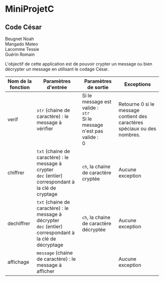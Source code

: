 # MiniProjetC

## Code César

Beugnet Noah<br>Mangado Mateo<br>Lacomme Tessie<br>Guérin Romain

L'objectif de cette application est de pouvoir crypter un message ou bien décrypter un message en utilisant le codage César.

| Nom de la fonction | Paramètres d'entrée | Paramètres de sortie | Exceptions |
| --- | --- | --- | --- |
| verif | `str` (chaine de caractère) : le message à vérifier | Si le message est valide : <br> `str`<br>Si le message n'est pas valide : <br>0 | Retourne 0 si le message contient des caractères spéciaux ou des nombres. |
| chiffrer | `txt` (chaine de caractère) : le message à crypter<br>`dec` (entier) correspondant à la clé de cryptage | `ch`, la chaine de caractère cryptée  | Aucune exception |
| dechiffrer | `txt` (chaine de caractère) : le message à décrypter<br>`dec` (entier) correspondant à la clé de décryptage | `ch`, la chaine de caractère décryptée | Aucune exception |
| affichage | `message` (chaine de caractère) : le message à afficher |  | Aucune exception | 
